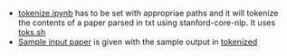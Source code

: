 - [tokenize.ipynb](tokenize.ipynb) has to be set with appropriae paths and it will tokenize the contents of a paper parsed in txt using stanford-core-nlp. It uses [toks.sh](toks.sh)  
- [Sample input paper](Programming_with_a_Differentiable_Forth_Interpreter) is given with the sample output in [tokenized](tokenised)
